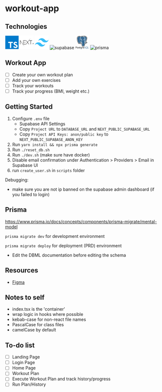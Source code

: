 # workout-app

## Technologies

<div>
  <img alt="typescript" width="45px" src="https://raw.githubusercontent.com/devicons/devicon/master/icons/typescript/typescript-original.svg">
  <img alt="next.js" width="45px" src="https://raw.githubusercontent.com/devicons/devicon/master/icons/nextjs/nextjs-original-wordmark.svg">
  <img alt="tailwindcss" width="45px" src="https://raw.githubusercontent.com/devicons/devicon/master/icons/tailwindcss/tailwindcss-plain.svg">
  <img alt="supabase" width="75px" src="https://supabase.com/_next/image?url=%2F_next%2Fstatic%2Fmedia%2Flogo-preview.50e72501.jpg&w=1920&q=75">
  <img alt="postgres" width="45px" src="https://raw.githubusercontent.com/devicons/devicon/master/icons/postgresql/postgresql-original-wordmark.svg">
  <img alt="prisma" width="60" src="https://logowik.com/content/uploads/images/prisma2244.jpg">
</div>

## Workout App

- [ ] Create your own workout plan
- [ ] Add your own exercises
- [ ] Track your workouts
- [ ] Track your progress (BMI, weight etc.)

## Getting Started

1. Configure `.env` file
   - Supabase API Settings
   - Copy `Project URL` to `DATABASE_URL` and `NEXT_PUBLIC_SUPABASE_URL`
   - Copy `Project API Keys: anon/public key` to `NEXT_PUBLIC_SUPABASE_ANON_KEY`
2. Run `yarn install && npx prisma generate`
3. Run `./reset_db.sh`
4. Run `./dev.sh` (make sure have docker)
5. Disable email confirmation under Authentication > Providers > Email in Supabase UI
6. run `create_user.sh` in `scripts` folder

Debugging:

- make sure you are not ip banned on the supabase admin dashboard (if you failed to login)

## Prisma

https://www.prisma.io/docs/concepts/components/prisma-migrate/mental-model

`prisma migrate dev` for development environment

`prisma migrate deploy` for deployment (PRD) environment

- Edit the DBML documentation before editing the schema

## Resources

- [Figma](https://www.figma.com/file/R0i3v0IsjhkOhDSYITeWHU/Workout-App?type=design&node-id=0%3A1&mode=design&t=4R5sghDXxfNWkufE-1)

## Notes to self

- index.tsx is the 'container'
- wrap logic in hooks where possible
- kebab-case for non-react file names
- PascalCase for class files
- camelCase by default

## To-do list

- [ ] Landing Page
- [ ] Login Page
- [ ] Home Page
- [ ] Workout Plan
- [ ] Execute Workout Plan and track history/progress
- [ ] Run Plan/History
